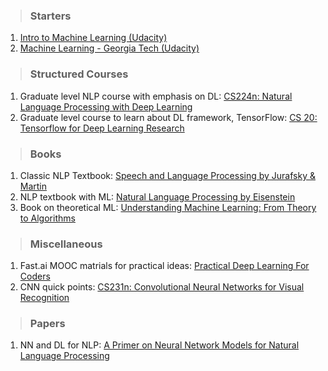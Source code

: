 > ### Starters
1. [Intro to Machine Learning (Udacity)](https://www.udacity.com/course/intro-to-machine-learning--ud120)
2. [Machine Learning - Georgia Tech (Udacity)](https://www.udacity.com/course/machine-learning--ud262)


> ### Structured Courses
1. Graduate level NLP course with emphasis on DL: [CS224n: Natural Language Processing with Deep Learning](http://web.stanford.edu/class/cs224n/syllabus.html)
2. Graduate level course to learn about DL framework, TensorFlow: [CS 20: Tensorflow for Deep Learning Research](http://web.stanford.edu/class/cs20si/syllabus.html)


> ### Books
1. Classic NLP Textbook: [Speech and Language Processing by Jurafsky & Martin](https://web.stanford.edu/~jurafsky/slp3/)
2. NLP textbook with ML: [Natural Language Processing by Eisenstein](https://github.com/jacobeisenstein/gt-nlp-class/blob/master/notes/eisenstein-nlp-notes.pdf)
3. Book on theoretical ML: [Understanding Machine Learning: From Theory to Algorithms](https://www.cs.huji.ac.il/~shais/UnderstandingMachineLearning/understanding-machine-learning-theory-algorithms.pdf)

> ### Miscellaneous
1. Fast.ai MOOC matrials for practical ideas: [Practical Deep Learning For Coders](http://course.fast.ai/)
2. CNN quick points: [CS231n: Convolutional Neural Networks for Visual Recognition](http://cs231n.github.io/convolutional-networks/)

> ### Papers
1. NN and DL for NLP: [A Primer on Neural Network Models for Natural Language Processing](http://u.cs.biu.ac.il/~yogo/nnlp.pdf)


